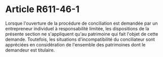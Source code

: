 # Article R611-46-1

Lorsque l'ouverture de la procédure de conciliation est demandée par un entrepreneur individuel à responsabilité limitée, les dispositions de la présente section ne s'appliquent qu'au patrimoine qui fait l'objet de cette demande. Toutefois, les situations d'incompatibilité du conciliateur sont appréciées en considération de l'ensemble des patrimoines dont le demandeur est titulaire.
